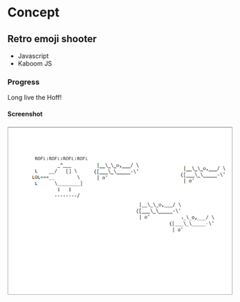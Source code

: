 # Concept

## Retro emoji shooter

* Javascript
* Kaboom JS

### Progress

Long live the Hoff!

#### Screenshot
![screenshot](/assets/readme/image1.png)